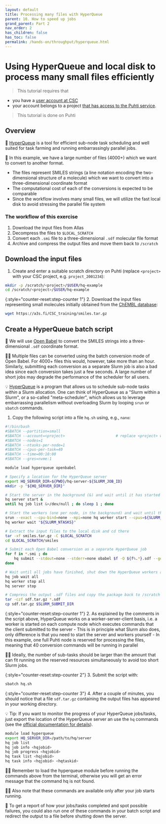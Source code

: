 ```yaml
---
layout: default
title: Processing many files with HyperQueue
parent: 10. How to speed up jobs
grand_parent: Part 2
nav_order: 2
has_children: false
has_toc: false
permalink: /hands-on/throughput/hyperqueue.html
---
```


# Using HyperQueue and local disk to process many small files efficiently

> This tutorial requires that

- you have a [user account at CSC](https://docs.csc.fi/accounts/how-to-create-new-user-account/)
- your account belongs to a project [that has access to the Puhti
  service](https://docs.csc.fi/accounts/how-to-add-service-access-for-project/).

> This tutorial is done on Puhti

## Overview

💬 [HyperQueue](https://docs.csc.fi/apps/hyperqueue/) is a tool for efficient sub-node
task scheduling and well suited for task farming and running embarrassingly parallel jobs.

💬 In this example, we have a large number of files (4000+) which we want to convert to
another format.

- The files represent SMILES strings (a line notation encoding the two-dimensional
  structure of a molecule) which we want to convert into a three-dimensional coordinate
  format
- The computational cost of each of the conversions is expected to be comparable
- Since the workflow involves many small files, we will utilize the fast local disk to
  avoid stressing the parallel file system

### The workflow of this exercise

1. Download the input files from Allas
2. Decompress the files to `$LOCAL_SCRATCH`
3. Convert each `.smi` file to a three-dimensional `.sdf` molecular file format
4. Archive and compress the output files and move them back to `/scratch`

## Download the input files

1. Create and enter a suitable scratch directory on Puhti (replace `<project>` with your CSC
   project, e.g. `project_2001234`):

```bash
mkdir -p /scratch/<project>/$USER/hq-example
cd /scratch/<project>/$USER/hq-example
```

{:style="counter-reset:step-counter 1"}
2. Download the input files representing small molecules initially obtained from the
   [ChEMBL database](https://chembl.gitbook.io/chembl-interface-documentation/downloads):
  
```bash
wget https://a3s.fi/CSC_training/smiles.tar.gz
```

## Create a HyperQueue batch script

💬 We will use [Open Babel](https://docs.csc.fi/apps/openbabel/) to convert the SMILES
strings into a three-dimensional `.sdf` coordinate format.

☝🏻 Multiple files can be converted using the batch conversion mode of Open Babel. For
4000+ files this would, however, take more than an hour. Similarly, submitting each
conversion as a separate Slurm job is also a bad idea since each conversion takes
just a few seconds. A large number of short jobs may degrade the performance of the
scheduler for all users.

💡 [HyperQueue](https://docs.csc.fi/apps/hyperqueue/) is a program that allows us to
schedule sub-node tasks *within* a Slurm allocation. One can think of HyperQueue as a
"Slurm within a Slurm", or a so-called "meta-scheduler", which allows us to leverage
embarrassing parallelism without overloading Slurm by looping `srun` or `sbatch` commands.

1. Copy the following script into a file `hq.sh` using, e.g., `nano`:

```bash
#!/bin/bash
#SBATCH --partition=small
#SBATCH --account=<project>                       # replace <project> with your CSC project, e.g. project_2001234
#SBATCH --nodes=1
#SBATCH --ntasks-per-node=1
#SBATCH --cpus-per-task=40
#SBATCH --time=00:10:00
#SBATCH --gres=nvme:1

module load hyperqueue openbabel

# Specify a location for the HyperQueue server
export HQ_SERVER_DIR=${PWD}/hq-server-${SLURM_JOB_ID}
mkdir -p "${HQ_SERVER_DIR}"

# Start the server in the background (&) and wait until it has started
hq server start &
until hq job list &>/dev/null ; do sleep 1 ; done

# Start the workers (one per node, in the background) and wait until they have started
srun --exact --cpu-bind=none --mpi=none hq worker start --cpus=${SLURM_CPUS_PER_TASK} &
hq worker wait "${SLURM_NTASKS}"

# Extract the input files to the local disk and cd there
tar -xf smiles.tar.gz -C $LOCAL_SCRATCH
cd $LOCAL_SCRATCH/smiles

# Submit each Open Babel conversion as a separate HyperQueue job
for f in *.smi ; do
    hq submit --stdout=none --stderr=none obabel $f -O ${f%.*}.sdf --gen3d best &
done

# Wait until all jobs have finished, shut down the HyperQueue workers and server
hq job wait all
hq worker stop all
hq server stop

# Compress the output .sdf files and copy the package back to /scratch
tar -czf sdf.tar.gz *.sdf
cp sdf.tar.gz $SLURM_SUBMIT_DIR
```

{:style="counter-reset:step-counter 1"}
2. As explained by the comments in the script above, HyperQueue works on a
   worker-server-client basis, i.e. a worker is started on each compute node
   which executes commands that the client submitted to the server
    - This is in principle what Slurm also does, only difference is that you
      need to start the server and workers yourself
    - In this example, one full Puhti node is reserved for processing the files,
      meaning that 40 conversion commands will be running in parallel

☝🏻 Ideally, the number of sub-tasks should be larger than the amount that can fit
running on the reserved resources simultaneously to avoid too short Slurm jobs.

{:style="counter-reset:step-counter 2"}
3. Submit the script with:

```bash
sbatch hq.sh
```

{:style="counter-reset:step-counter 3"}
4. After a couple of minutes, you should notice that a file `sdf.tar.gz` containing
   the output files has appeared in your working directory.

💡 Tip: If you want to monitor the progress of your HyperQueue jobs/tasks, just export
the location of the HyperQueue server an use the `hq` commands (see the [official
documentation for details](https://it4innovations.github.io/hyperqueue/stable/jobs/jobs/)).

```bash
module load hyperqueue
export HQ_SERVER_DIR=/path/to/hq/server
hq job list
hq job info <hqjobid>
hq job progress <hqjobid>
hq task list <hqjobid>
hq task info <hqjobid> <hqtaskid>
```

☝🏻 Remember to load the hyperqueue module before running the commands above from 
the terminal, otherwise you will get an error message that the command hq is not found. 

☝🏻 Also note that these commands are available only after your job starts running. 

💬 To get a report of how your jobs/tasks completed and spot possible failures,
you could also run one of these commands in your batch script and redirect the
output to a file before shutting down the server.

